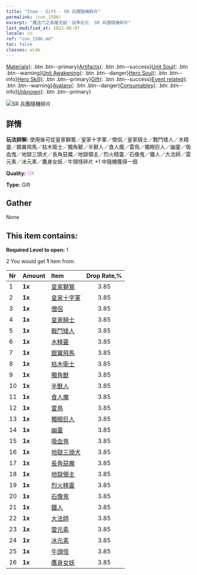 ```yaml
---
title: "Item - Gift - SR 兵團隨機碎片"
permalink: /con_1586/
excerpt: "魔法门之英雄无敌：战争纪元  SR 兵團隨機碎片"
last_modified_at: 2021-06-07
locale: cn
ref: "con_1586.md"
toc: false
classes: wide
---
```

 [Materials](/ItemsCN/){: .btn .btn--primary}[Artifacts](/ItemsCN/Artifacts/){: .btn .btn--success}[Unit Soul](/ItemsCN/UnitSoul/){: .btn .btn--warning}[Unit Awakening](/ItemsCN/UnitAwakening/){: .btn .btn--danger}[Hero Soul](/ItemsCN/HeroSoul/){: .btn .btn--info}[Hero Skill](/ItemsCN/HeroSkill/){: .btn .btn--primary}[Gift](/ItemsCN/Gift/){: .btn .btn--success}[Event related](/ItemsCN/Events/){: .btn .btn--warning}[Avatars](/ItemsCN/Avatars/){: .btn .btn--danger}[Consumables](/ItemsCN/Consumables/){: .btn .btn--info}[Unknown](/ItemsCN/Unknown/){: .btn .btn--primary}

 ![SR 兵團隨機碎片](/images/t/i_907181.png)

## 詳情
 **玩法詳解:** 使用後可從皇家獅鷲／皇家十字軍／僧侶／皇家騎士／戰鬥矮人／木精靈／銀翼飛馬／枯木衛士／獨角獸／半獸人／食人魔／雷鳥／獨眼巨人／幽靈／吸血鬼／地獄三頭犬／長角惡魔／地獄領主／烈火精靈／石像鬼／鐵人／大法師／雷元素／冰元素／鷹身女妖／牛頭怪碎片 *1 中隨機獲得一個

 **Quality:** <span style="color: #DA70D6">OK</span>

 **Type:** Gift

## Gather

  None

## This item contains:

 **Required Level to open:** 1

 2 You would get **1** item  from:

  | Nr | Amount |     Item    | Drop Rate,% |
  |:---|:-------|:------------|:---------:|
  | 1 |  **1x** | [皇家獅鷲](/cn/Items/unt_192/) | 3.85 | 
  | 2 |  **1x** | [皇家十字軍](/cn/Items/unt_193/) | 3.85 | 
  | 3 |  **1x** | [僧侶](/cn/Items/unt_194/) | 3.85 | 
  | 4 |  **1x** | [皇家騎士](/cn/Items/unt_195/) | 3.85 | 
  | 5 |  **1x** | [戰鬥矮人](/cn/Items/unt_200/) | 3.85 | 
  | 6 |  **1x** | [木精靈](/cn/Items/unt_201/) | 3.85 | 
  | 7 |  **1x** | [銀翼飛馬](/cn/Items/unt_202/) | 3.85 | 
  | 8 |  **1x** | [枯木衛士](/cn/Items/unt_203/) | 3.85 | 
  | 9 |  **1x** | [獨角獸](/cn/Items/unt_204/) | 3.85 | 
  | 10 |  **1x** | [半獸人](/cn/Items/unt_219/) | 3.85 | 
  | 11 |  **1x** | [食人魔](/cn/Items/unt_220/) | 3.85 | 
  | 12 |  **1x** | [雷鳥](/cn/Items/unt_221/) | 3.85 | 
  | 13 |  **1x** | [獨眼巨人](/cn/Items/unt_222/) | 3.85 | 
  | 14 |  **1x** | [幽靈](/cn/Items/unt_210/) | 3.85 | 
  | 15 |  **1x** | [吸血鬼](/cn/Items/unt_211/) | 3.85 | 
  | 16 |  **1x** | [地獄三頭犬](/cn/Items/unt_228/) | 3.85 | 
  | 17 |  **1x** | [長角惡魔](/cn/Items/unt_229/) | 3.85 | 
  | 18 |  **1x** | [地獄領主](/cn/Items/unt_230/) | 3.85 | 
  | 19 |  **1x** | [烈火精靈](/cn/Items/unt_231/) | 3.85 | 
  | 20 |  **1x** | [石像鬼](/cn/Items/unt_236/) | 3.85 | 
  | 21 |  **1x** | [鐵人](/cn/Items/unt_237/) | 3.85 | 
  | 22 |  **1x** | [大法師](/cn/Items/unt_238/) | 3.85 | 
  | 23 |  **1x** | [雷元素](/cn/Items/unt_263/) | 3.85 | 
  | 24 |  **1x** | [冰元素](/cn/Items/unt_264/) | 3.85 | 
  | 25 |  **1x** | [牛頭怪](/cn/Items/unt_248/) | 3.85 | 
  | 26 |  **1x** | [鷹身女妖](/cn/Items/unt_245/) | 3.85 | 
